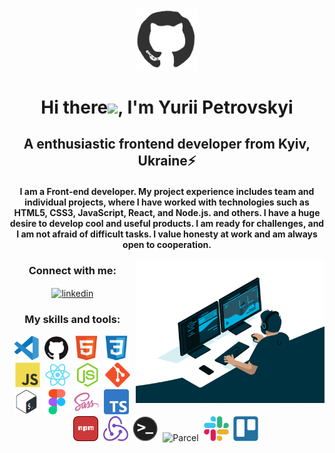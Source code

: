 <div id="header" align="center">

<img src=".//img/github.gif" width="100"/>

# Hi there<img src="https://github.com/blackcater/blackcater/raw/main/images/Hi.gif" height="32"/>, I'm Yurii Petrovskyi</h1>
## A enthusiastic frontend developer from Kyiv, Ukraine⚡

#### I am a Front-end developer. My project experience includes team and individual projects, where I have worked with technologies such as HTML5, CSS3, JavaScript, React, and Node.js. and others. I have a huge desire to develop cool and useful products. I am ready for challenges, and I am not afraid of difficult tasks. I value honesty at work and am always open to cooperation.

 <img align="right" src=".//img/deweloper.gif" width ="60%"/> 

<h3>Connect with me:</h3>

<a href="https://www.linkedin.com/in/yurii-petrovskyi/" target="blank"><img align="center" src="https://raw.githubusercontent.com/rahuldkjain/github-profile-readme-generator/master/src/images/icons/Social/linked-in-alt.svg" alt="linkedin" height="50" width="50" /></a>
<br>
### My skills and tools:
<div>
 <img src=".//img/vscode-original.svg" title="Visual Studio Code" alt="Visual Studio Code" width="40" height="40"/>&nbsp;
 <img src=".//img/github-original.svg" title="GitHub" alt="GitHub" width="40" height="40"/>&nbsp;
    <img src=".//img/html5-original.svg" title="HTML5" alt="HTML" width="40" height="40"/>&nbsp;
     <img src=".//img/css3-original.svg" title="CSS3" alt="CSS" width="40" height="40"/>&nbsp;
      <img src=".//img/javascript-original.svg" title="JavaScript" alt="JavaScript" width="40" height="40"/>&nbsp;
     <img src=".//img/react-original.svg" title="React" alt="React" width="40" height="40"/>&nbsp; 
     <img src=".//img/nodejs-original.svg" title="NodeJS" alt="NodeJS" width="40" height="40"/>&nbsp;
    <img src=".//img/git-original.svg" title="Git" **alt="Git" width="40" height="40"/>
  <img src=".//img/bash-original.svg" title="Bash" alt="Bash" width="40" height="40"/>&nbsp;
  <img src=".//img/figma-original.svg" title="Figma" alt="Figma" width="40" height="40"/>&nbsp;
  <img src=".//img/sass-original.svg" title="Sass" alt="Sass" width="40" height="40"/>&nbsp;
  <img src=".//img/Typescript_logo_2020.svg" title="TypeScript" alt="TypeScript" width="40" height="40"/>&nbsp;
  <img src=".//img/npm.svg" title="npm" alt="npm" width="40" height="40"/>&nbsp;
    <img src=".//img/redux.svg" title="Redux" alt="Redux" width="40" height="40"/>&nbsp; 
  <img src=".//img/terminal.png" title="Terminal" alt="Terminal" width="40" height="40"/>&nbsp;
  <img src=".//img/parsel.avif" title="Parcel" alt="Parcel" width="50" height="40"/>&nbsp;
  <img src=".//img/slack-original.svg" title="Slack" alt="Slack" width="40" height="40"/>&nbsp;
  <img src=".//img/trello-plain.svg" title="Trello" alt="Trello" width="40" height="40"/>&nbsp;
</div>

